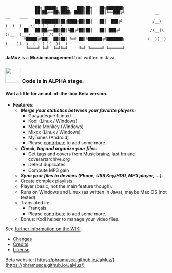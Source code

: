                  ██╗ █████╗ ███╗   ███╗██╗   ██╗███████╗                 
                 ██║██╔══██╗████╗ ████║██║   ██║╚══███╔╝             __    __    ____  _   _    __     
                 ██║███████║██╔████╔██║██║   ██║  ███╔╝             /__\  (  )  (  _ \( )_( )  /__\   
            ██   ██║██╔══██║██║╚██╔╝██║██║   ██║ ███╔╝             /(__)\  )(__  )___/ ) _ (  /(__)\
            ╚█████╔╝██║  ██║██║ ╚═╝ ██║╚██████╔╝███████╗          (__)(__)(____)(__)  (_) (_)(__)(__)   
             ╚════╝ ╚═╝  ╚═╝╚═╝     ╚═╝ ╚═════╝ ╚══════╝            
                                            
**JaMuz** is a **Music management** tool written in Java

### <img src="https://github.com/phramusca/JaMuz/blob/master/data/icon/tag/Problème.jpg" width="48"> Code is in ALPHA stage.
#### Wait a little for an out-of-the-box Beta version.

* **Features**:
  * ***Merge your statistics between your favorite players:***
    * Guayadeque (Linux)
    * Kodi (Linux / Windows)
    * Media Monkey (Windows)
    * Mixxx (Linux / Windows)
    * MyTunes (Android)
    * Please [contribute](CONTRIBUTING.md) to add some more.
  * ***Check, tag and organize your files:***
    * Get tags and covers from Musicbrainz, last.fm and coverartarchive.org
    * Detect duplicates
    * Compute MP3 gain
  * ***Sync your files to devices (Phone, USB Key/HDD, MP3 player, ...).***
  * Create complex playlists.
  * Player (basic, not the main feature though).
  * Runs on Windows and Linux (as written in Java), maybe Mac OS (not tested).
  * Translated in:
    * Français
    * Please [contribute](CONTRIBUTING.md) to add some more.
  * Bonus: Kodi helper to manage your video files.

See [further information on the WIKI](https://github.com/phramusca/JaMuz/wiki).

* [Changes](CHANGES.md)
* [Credits](CREDITS.md)
* [License](LICENSE.md)

Beta website: [https://phramusca.github.io/JaMuz/](https://phramusca.github.io/JaMuz/)
